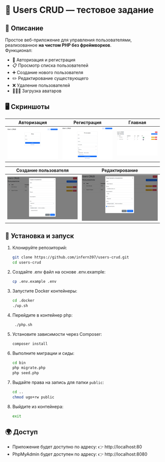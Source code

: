 # 👤 Users CRUD — тестовое задание

## 📖 Описание
Простое веб-приложение для управления пользователями, реализованное **на чистом PHP без фреймворков**.  
Функционал:
- 🔑 Авторизация и регистрация
- 📋 Просмотр списка пользователей
- ➕ Создание нового пользователя
- ✏️ Редактирование существующего
- ❌ Удаление пользователей
- 👩🏻‍🦱 Загрузка аватаров

## 🖥️ Скриншоты

| Авторизация | Регистрация | Главная |
|-------------|-------------|---------|
| ![Авторизация](./screenshots/login.png) | ![Регистрация](./screenshots/register.png) | ![Главная страница](./screenshots/home.png) |

| Создание пользователя | Редактирование |
|------------------------|----------------|
| ![Создание пользователя](./screenshots/create_user.png) | ![Редактирование пользователя](./screenshots/edit_user.png) |

## 🚀 Установка и запуск

1. Клонируйте репозиторий:
   ```bash
   git clone https://github.com/infern397/users-crud.git
   cd users-crud
   ```
2. Создайте .env файл на основе .env.example:
   ```bash
   cp .env.example .env
   ```
3. Запустите Docker контейнеры:
   ```bash
   cd .docker
   ./up.sh
   ```
4. Перейдите в контейнер php:
   ```bash
    ./php.sh
   ```
5. Установите зависимости через Composer:
   ```bash
   composer install
   ```
6. Выполните миграции и сиды:
   ```bash
   cd bin
   php migrate.php
   php seed.php
   ```
7. Выдайте права на запись для папки `public`:
   ```bash
   cd ..
   chmod ugo+rw public
   ```
7. Выйдите из контейнера:
   ```bash
   exit
    ```

## 🌍 Доступ
- Приложение будет доступно по адресу:
👉 http://localhost:80
- PhpMyAdmin будет доступен по адресу:
👉 http://localhost:8080